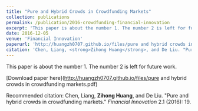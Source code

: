 ```yaml
---
title: "Pure and Hybrid Crowds in Crowdfunding Markets"
collection: publications
permalink: /publication/2016-crowdfunding-financial-innovation
excerpt: 'This paper is about the number 1. The number 2 is left for future work.'
date: 2016-12-05
venue: 'Financial Innovation'
paperurl: 'http://huangzh0707.github.io/files/pure and hybrid crowds in crowdfunding markets.pdf'
citation: 'Chen, Liang, <strong>Zihong Huang</strong>, and De Liu. "Pure and hybrid crowds in crowdfunding markets." <i>Financial Innovation</i> 2.1 (2016): 19.'
---
```

This paper is about the number 1. The number 2 is left for future work.

[Download paper here](http://huangzh0707.github.io/files/pure and hybrid crowds in crowdfunding markets.pdf)

Recommended citation: Chen, Liang, <strong>Zihong Huang</strong>, and De Liu. "Pure and hybrid crowds in crowdfunding markets." <i>Financial Innovation</i> 2.1 (2016): 19.
